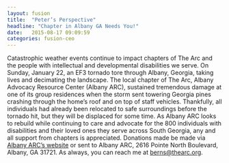 ```yaml
---
layout: fusion
title:  "Peter’s Perspective"
headline: "Chapter in Albany GA Needs You!"
date:   2015-08-17 09:09:59
categories: fusion-ceo
---
```

Catastrophic weather events continue to impact chapters of The Arc and the people with intellectual and developmental disabilities we serve. On Sunday, January 22, an EF3 tornado tore through Albany, Georgia, taking lives and decimating the landscape. The local chapter of The Arc, Albany Advocacy Resource Center (Albany ARC), sustained tremendous damage at one of its group residences when the storm sent towering Georgia pines crashing through the home’s roof and on top of staff vehicles. Thankfully, all individuals had already been relocated to safe surroundings before the tornado hit, but they will be displaced for some time. As Albany ARC looks to rebuild while continuing to care and advocate for the 800 individuals with disabilities and their loved ones they serve across South Georgia, any and all support from chapters is appreciated. Donations made be made via <a href="http://albanyarc.org/">Albany ARC’s website</a> or sent to Albany ARC, 2616 Pointe North Boulevard, Albany, GA 31721. As always, you can reach me at <a href="mailto:berns@thearc.org">berns@thearc.org</a>. 
